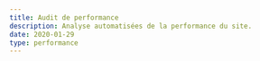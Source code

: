 ```yaml
---
title: Audit de performance
description: Analyse automatisées de la performance du site.
date: 2020-01-29
type: performance
---
```

